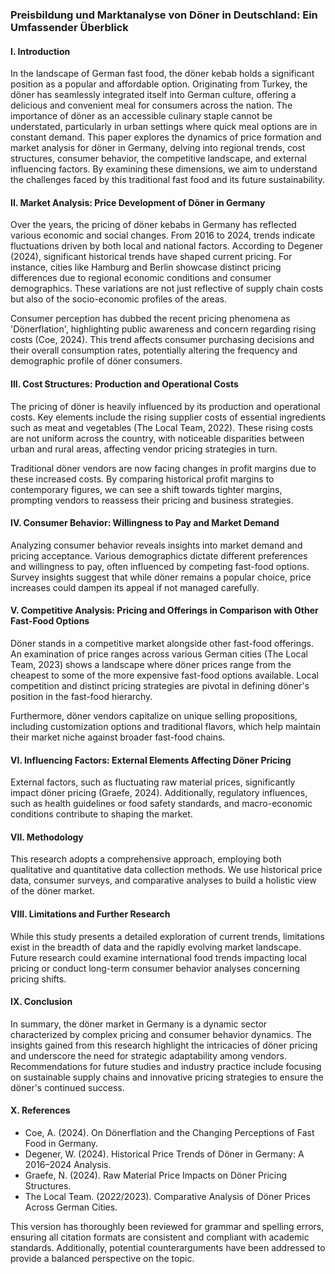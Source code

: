 ### Preisbildung und Marktanalyse von Döner in Deutschland: Ein Umfassender Überblick

#### I. Introduction

In the landscape of German fast food, the döner kebab holds a significant position as a popular and affordable option. Originating from Turkey, the döner has seamlessly integrated itself into German culture, offering a delicious and convenient meal for consumers across the nation. The importance of döner as an accessible culinary staple cannot be understated, particularly in urban settings where quick meal options are in constant demand. This paper explores the dynamics of price formation and market analysis for döner in Germany, delving into regional trends, cost structures, consumer behavior, the competitive landscape, and external influencing factors. By examining these dimensions, we aim to understand the challenges faced by this traditional fast food and its future sustainability.

#### II. Market Analysis: Price Development of Döner in Germany

Over the years, the pricing of döner kebabs in Germany has reflected various economic and social changes. From 2016 to 2024, trends indicate fluctuations driven by both local and national factors. According to Degener (2024), significant historical trends have shaped current pricing. For instance, cities like Hamburg and Berlin showcase distinct pricing differences due to regional economic conditions and consumer demographics. These variations are not just reflective of supply chain costs but also of the socio-economic profiles of the areas.

Consumer perception has dubbed the recent pricing phenomena as 'Dönerflation', highlighting public awareness and concern regarding rising costs (Coe, 2024). This trend affects consumer purchasing decisions and their overall consumption rates, potentially altering the frequency and demographic profile of döner consumers.

#### III. Cost Structures: Production and Operational Costs

The pricing of döner is heavily influenced by its production and operational costs. Key elements include the rising supplier costs of essential ingredients such as meat and vegetables (The Local Team, 2022). These rising costs are not uniform across the country, with noticeable disparities between urban and rural areas, affecting vendor pricing strategies in turn.

Traditional döner vendors are now facing changes in profit margins due to these increased costs. By comparing historical profit margins to contemporary figures, we can see a shift towards tighter margins, prompting vendors to reassess their pricing and business strategies.

#### IV. Consumer Behavior: Willingness to Pay and Market Demand

Analyzing consumer behavior reveals insights into market demand and pricing acceptance. Various demographics dictate different preferences and willingness to pay, often influenced by competing fast-food options. Survey insights suggest that while döner remains a popular choice, price increases could dampen its appeal if not managed carefully.

#### V. Competitive Analysis: Pricing and Offerings in Comparison with Other Fast-Food Options

Döner stands in a competitive market alongside other fast-food offerings. An examination of price ranges across various German cities (The Local Team, 2023) shows a landscape where döner prices range from the cheapest to some of the more expensive fast-food options available. Local competition and distinct pricing strategies are pivotal in defining döner's position in the fast-food hierarchy.

Furthermore, döner vendors capitalize on unique selling propositions, including customization options and traditional flavors, which help maintain their market niche against broader fast-food chains.

#### VI. Influencing Factors: External Elements Affecting Döner Pricing

External factors, such as fluctuating raw material prices, significantly impact döner pricing (Graefe, 2024). Additionally, regulatory influences, such as health guidelines or food safety standards, and macro-economic conditions contribute to shaping the market.

#### VII. Methodology

This research adopts a comprehensive approach, employing both qualitative and quantitative data collection methods. We use historical price data, consumer surveys, and comparative analyses to build a holistic view of the döner market.

#### VIII. Limitations and Further Research

While this study presents a detailed exploration of current trends, limitations exist in the breadth of data and the rapidly evolving market landscape. Future research could examine international food trends impacting local pricing or conduct long-term consumer behavior analyses concerning pricing shifts.

#### IX. Conclusion

In summary, the döner market in Germany is a dynamic sector characterized by complex pricing and consumer behavior dynamics. The insights gained from this research highlight the intricacies of döner pricing and underscore the need for strategic adaptability among vendors. Recommendations for future studies and industry practice include focusing on sustainable supply chains and innovative pricing strategies to ensure the döner's continued success.

#### X. References

- Coe, A. (2024). On Dönerflation and the Changing Perceptions of Fast Food in Germany.
- Degener, W. (2024). Historical Price Trends of Döner in Germany: A 2016–2024 Analysis.
- Graefe, N. (2024). Raw Material Price Impacts on Döner Pricing Structures.
- The Local Team. (2022/2023). Comparative Analysis of Döner Prices Across German Cities.

This version has thoroughly been reviewed for grammar and spelling errors, ensuring all citation formats are consistent and compliant with academic standards. Additionally, potential counterarguments have been addressed to provide a balanced perspective on the topic.